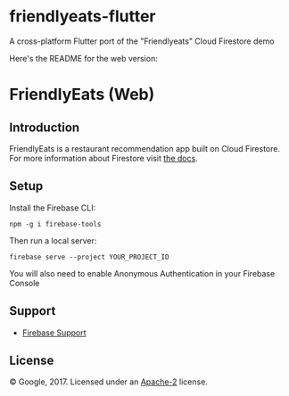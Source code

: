 # friendlyeats-flutter
A cross-platform Flutter port of the "Friendlyeats" Cloud Firestore demo

Here's the README for the web version:

# FriendlyEats (Web)

## Introduction

FriendlyEats is a restaurant recommendation app built on Cloud Firestore.
For more information about Firestore visit [the docs][firestore-docs].

[firestore-docs]: https://firebase.google.com/docs/firestore/

## Setup

Install the Firebase CLI:

```
npm -g i firebase-tools
```

Then run a local server:

```
firebase serve --project YOUR_PROJECT_ID
```

You will also need to enable Anonymous Authentication in your Firebase Console

## Support

- [Firebase Support](https://firebase.google.com/support/)

## License

© Google, 2017. Licensed under an [Apache-2](../LICENSE) license.
